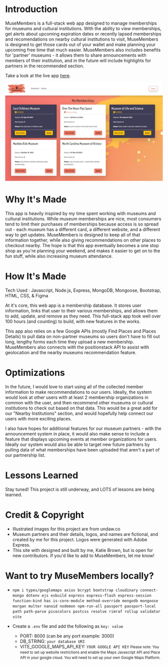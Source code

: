 # Introduction
MuseMembers is a full-stack web app designed to manage memberships for museums and cultural institutions. With the ability to view memberships, get alerts about upcoming expiration dates or recently lapsed memberships and recomendations on nearby cultural institutions to visit, MuseMembers is designed to get those cards out of your wallet and make planning your upcoming free time that much easier. MuseMembers also includes benefits for 'partner' museums - it allows them to share announcements with members of their institution, and in the future will include highlights for partners in the recommended section.

Take a look at the live app <a href="https://tame-lime-pig-tie.cyclic.app/">here</a>.

![screenshot of the dashboard, displaying museum cards for each membership](/images/dashboardScreenshot.JPG)

# Why It's Made
This app is heavily inspired by my time spent working with museums and cultural institutions. While museum memberships are nice, most consumers tend to limit their purchases of memberships because access is so spread out - each museum has a different card, a different website, and a different way to get updates. MuseMembers is designed to keep all of that information together, while also giving recommendations on other places to checkout nearby. The hope is that this app eventually becomes a one stop shop as you're planning your weekend, and makes it easier to get on to the fun stuff, while also increasing museum attendance.

# How It's Made
Tech Used : Javascript, Node.js, Express, MongoDB, Mongoose, Bootstrap, HTML, CSS, & Figma

At it's core, this web app is a membership database. It stores user information, links that user to their various memberships, and allows them to add, update, and remove as they need. This full-stack app took well over 100 hours (and counting) to build, with new features in the works. 

This app also relies on a few Google APIs (mostly Find Places and Places Details) to pull data on non-partner museums so users don't have to fill out long, lengthy forms each time they upload a new membership. MuseMembers also connects with the positionstack API to assist with geolocation and the nearby museums recommendation feature.

# Optimizations
In the future, I would love to start using all of the collected member information to make recommendations to our users. Ideally, the system would look at other users with at least 2 membership organizations in common with the user, and then recommend other museums or cultural institutions to check out based on that data. This would be a great add for our "Nearby Institutions" section, and would hopefully help connect our users with more exciting places.

I also have hopes for additional features for our museum partners - with the announcement system in place, it would also make sense to include a feature that displays upcoming events at member organizations for users. Ideally our system would also be able to target new future partners by pulling data of what memberships have been uploaded that aren't a part of our partnership list.

# Lessons Learned
Stay tuned! This project is still underway, and LOTS of lessons are being learned.

# Credit & Copyright
- Illustrated images for this project are from undaw.co
- Museum partners and their details, logos, and names are fictional, and created by me for this project. Logos were generated with Adobe Express.
- This site with designed and built by me, Katie Brown, but is open for new contributors. If you'd like to add to MuseMembers, let me know!

# Want to try MuseMembers locally?

- `npm i types/googlemaps axios bcrypt bootstrap cloudinary connect-mongo dotenv ejs esbuild express express-flash express-session function-bind has is-core-module method-override mongodb mongoose morgan multer nanoid nodemon npm-run-all passport passport-local path path-parse picocolors postcss resolve rimraf rollup validator vite`

- Create a `.env` file and add the following as `key: value` 
  - PORT: 8000 (can be any port example: 3000) 
  - DB_STRING: `your database URI` 
  - VITE_GOOGLE_MAPS_API_KEY: `YOUR GOOGLE API KEY`
    <small> Please note: You need to set up website restrictions and enable the Maps Javascript API and Place API in your google cloud. You will need to set up your own Google Maps Platform. </small>
